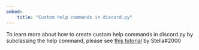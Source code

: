 ```yaml
---
embed:
	title: "Custom help commands in discord.py"
---
```

To learn more about how to create custom help commands in discord.py by subclassing the help command, please see [this tutorial](https://gist.github.com/InterStella0/b78488fb28cadf279dfd3164b9f0cf96#embed-minimalhelpcommand) by Stella#2000

